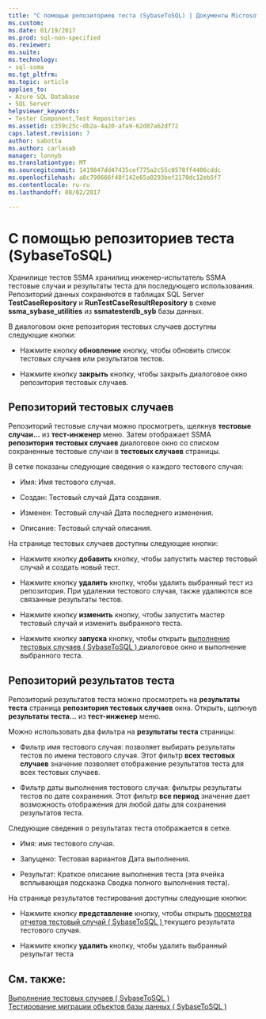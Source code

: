 ```yaml
---
title: "С помощью репозиториев теста (SybaseToSQL) | Документы Microsoft"
ms.custom: 
ms.date: 01/19/2017
ms.prod: sql-non-specified
ms.reviewer: 
ms.suite: 
ms.technology:
- sql-ssma
ms.tgt_pltfrm: 
ms.topic: article
applies_to:
- Azure SQL Database
- SQL Server
helpviewer_keywords:
- Tester Component,Test Repositories
ms.assetid: c359c25c-db2a-4a20-afa9-62d87a62df72
caps.latest.revision: 7
author: sabotta
ms.author: carlasab
manager: lonnyb
ms.translationtype: MT
ms.sourcegitcommit: 1419847dd47435cef775a2c55c0578ff4406cddc
ms.openlocfilehash: a8c790666f48f142e65a0293bef2170dc12eb5f7
ms.contentlocale: ru-ru
ms.lasthandoff: 08/02/2017

---
```

# <a name="using-test-repositories-sybasetosql"></a>С помощью репозиториев теста (SybaseToSQL)
Хранилище тестов SSMA хранилищ инженер-испытатель SSMA тестовые случаи и результаты теста для последующего использования. Репозиторий данных сохраняются в таблицах SQL Server **TestCaseRepository** и **RunTestCaseResultRepository** в схеме **ssma_sybase_utilities** из **ssmatesterdb_syb** базы данных.  
  
В диалоговом окне репозитория тестовых случаев доступны следующие кнопки:  
  
-   Нажмите кнопку **обновление** кнопку, чтобы обновить список тестовых случаев или результатов тестов.  
  
-   Нажмите кнопку **закрыть** кнопку, чтобы закрыть диалоговое окно репозитория тестовых случаев.  
  
## <a name="test-cases-repository"></a>Репозиторий тестовых случаев  
Репозиторий тестовые случаи можно просмотреть, щелкнув **тестовые случаи...** из **тест-инженер** меню. Затем отображает SSMA **репозитория тестовых случаев** диалоговое окно со списком сохраненные тестовые случаи в **тестовых случаев** страницы.  
  
В сетке показаны следующие сведения о каждого тестового случая:  
  
-   Имя: Имя тестового случая.  
  
-   Создан: Тестовый случай Дата создания.  
  
-   Изменен: Тестовый случай Дата последнего изменения.  
  
-   Описание: Тестовый случай описания.  
  
На странице тестовых случаев доступны следующие кнопки:  
  
-   Нажмите кнопку **добавить** кнопку, чтобы запустить мастер тестовый случай и создать новый тест.  
  
-   Нажмите кнопку **удалить** кнопку, чтобы удалить выбранный тест из репозитория. При удалении тестового случая, также удаляются все связанные результаты тестов.  
  
-   Нажмите кнопку **изменить** кнопку, чтобы запустить мастер тестовый случай и изменить выбранного теста.  
  
-   Нажмите кнопку **запуска** кнопку, чтобы открыть [выполнение тестовых случаев &#40; SybaseToSQL &#41; ](../../ssma/sybase/running-test-cases-sybasetosql.md) диалоговое окно и выполнение выбранного теста.  
  
## <a name="test-results-repository"></a>Репозиторий результатов теста  
Репозиторий результатов теста можно просмотреть на **результаты теста** страница **репозитория тестовых случаев** окна. Открыть, щелкнув **результаты теста...** из **тест-инженер** меню.  
  
Можно использовать два фильтра на **результаты теста** страницы:  
  
-   Фильтр имя тестового случая: позволяет выбирать результаты тестов по имени тестового случая. Этот фильтр **всех тестовых случаев** значение позволяет отображение результатов теста для всех тестовых случаев.  
  
-   Фильтр даты выполнения тестового случая: фильтры результаты тестов по дате сохранения. Этот фильтр **все период** значение дает возможность отображения для любой даты для сохранения результатов теста.  
  
Следующие сведения о результатах теста отображается в сетке.  
  
-   Имя: имя тестового случая.  
  
-   Запущено: Тестовая вариантов Дата выполнения.  
  
-   Результат: Краткое описание выполнения теста (эта ячейка всплывающая подсказка Сводка полного выполнения теста).  
  
На странице результатов тестирования доступны следующие кнопки:  
  
-   Нажмите кнопку **представление** кнопку, чтобы открыть [просмотра отчетов тестовый случай &#40; SybaseToSQL &#41; ](../../ssma/sybase/viewing-test-case-reports-sybasetosql.md) текущего результата тестового случая.  
  
-   Нажмите кнопку **удалить** кнопку, чтобы удалить выбранный результат теста  
  
## <a name="see-also"></a>См. также:  
[Выполнение тестовых случаев &#40; SybaseToSQL &#41;](../../ssma/sybase/running-test-cases-sybasetosql.md)  
[Тестирование миграции объектов базы данных &#40; SybaseToSQL &#41;](../../ssma/sybase/testing-migrated-database-objects-sybasetosql.md)  
  

